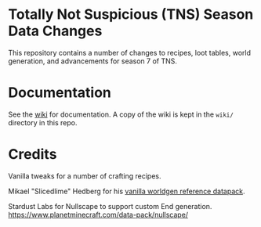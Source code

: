 
# Totally Not Suspicious (TNS) Season Data Changes

This repository contains a number of changes to recipes, loot tables, world generation, and advancements for season 7 of TNS.

# Documentation

See the [wiki](https://github.com/TotallyNotSuspiciousMC/season-7/wiki) for documentation. A copy of the wiki is kept in the `wiki/` directory in this repo.

# Credits

Vanilla tweaks for a number of crafting recipes. 

Mikael "Slicedlime" Hedberg for his [vanilla worldgen reference datapack](https://github.com/slicedlime/examples).

Stardust Labs for Nullscape to support custom End generation. https://www.planetminecraft.com/data-pack/nullscape/
